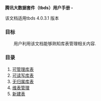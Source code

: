 **腾讯大数据套件（tbds）用户手册 -**

该文档适用tbds 4.0.3.1 版本  

### 目标
&emsp;&emsp;用户利用该文档能够熟知库表管理相关内容.

### 目录
1. [可管理库表](./manage_table.md)
2. [可读写库表](./rw_table.md)
3. [无归属库表](./nobelong_table.md)
4. [维表管理](./meta_table.md)
5. [新建表](./addtable.md)
